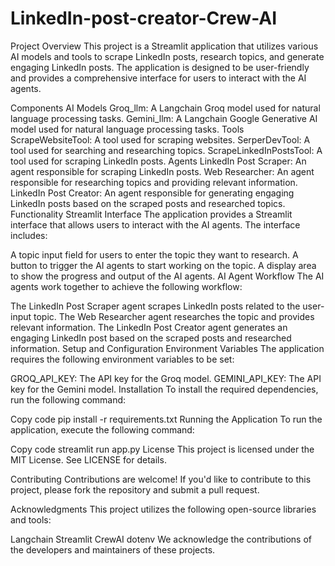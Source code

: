 # LinkedIn-post-creator-Crew-AI

Project Overview
This project is a Streamlit application that utilizes various AI models and tools to scrape LinkedIn posts, research topics, and generate engaging LinkedIn posts. The application is designed to be user-friendly and provides a comprehensive interface for users to interact with the AI agents.

Components
AI Models
Groq_llm: A Langchain Groq model used for natural language processing tasks.
Gemini_llm: A Langchain Google Generative AI model used for natural language processing tasks.
Tools
ScrapeWebsiteTool: A tool used for scraping websites.
SerperDevTool: A tool used for searching and researching topics.
ScrapeLinkedInPostsTool: A tool used for scraping LinkedIn posts.
Agents
LinkedIn Post Scraper: An agent responsible for scraping LinkedIn posts.
Web Researcher: An agent responsible for researching topics and providing relevant information.
LinkedIn Post Creator: An agent responsible for generating engaging LinkedIn posts based on the scraped posts and researched topics.
Functionality
Streamlit Interface
The application provides a Streamlit interface that allows users to interact with the AI agents. The interface includes:

A topic input field for users to enter the topic they want to research.
A button to trigger the AI agents to start working on the topic.
A display area to show the progress and output of the AI agents.
AI Agent Workflow
The AI agents work together to achieve the following workflow:

The LinkedIn Post Scraper agent scrapes LinkedIn posts related to the user-input topic.
The Web Researcher agent researches the topic and provides relevant information.
The LinkedIn Post Creator agent generates an engaging LinkedIn post based on the scraped posts and researched information.
Setup and Configuration
Environment Variables
The application requires the following environment variables to be set:

GROQ_API_KEY: The API key for the Groq model.
GEMINI_API_KEY: The API key for the Gemini model.
Installation
To install the required dependencies, run the following command:

Copy code
pip install -r requirements.txt
Running the Application
To run the application, execute the following command:

Copy code
streamlit run app.py
License
This project is licensed under the MIT License. See LICENSE for details.

Contributing
Contributions are welcome! If you'd like to contribute to this project, please fork the repository and submit a pull request.

Acknowledgments
This project utilizes the following open-source libraries and tools:

Langchain
Streamlit
CrewAI
dotenv
We acknowledge the contributions of the developers and maintainers of these projects.
